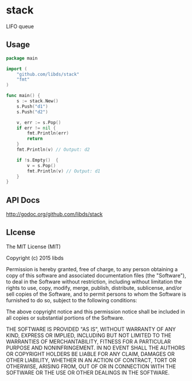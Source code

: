 # stack
LIFO queue


## Usage

```go
package main

import (
    "github.com/libds/stack"
    "fmt"
)

func main() {
    s := stack.New()
    s.Push("d1")
    s.Push("d2")

    v, err := s.Pop()
    if err != nil {
        fmt.Println(err)
        return
    }
    fmt.Println(v) // Output: d2

    if !s.Empty()  {
        v = s.Pop()
        fmt.Println(v) // Output: d1
    }
}
```


## API Docs

http://godoc.org/github.com/libds/stack



## LIcense


The MIT License (MIT)

Copyright (c) 2015 libds

Permission is hereby granted, free of charge, to any person obtaining a copy
of this software and associated documentation files (the "Software"), to deal
in the Software without restriction, including without limitation the rights
to use, copy, modify, merge, publish, distribute, sublicense, and/or sell
copies of the Software, and to permit persons to whom the Software is
furnished to do so, subject to the following conditions:

The above copyright notice and this permission notice shall be included in all
copies or substantial portions of the Software.

THE SOFTWARE IS PROVIDED "AS IS", WITHOUT WARRANTY OF ANY KIND, EXPRESS OR
IMPLIED, INCLUDING BUT NOT LIMITED TO THE WARRANTIES OF MERCHANTABILITY,
FITNESS FOR A PARTICULAR PURPOSE AND NONINFRINGEMENT. IN NO EVENT SHALL THE
AUTHORS OR COPYRIGHT HOLDERS BE LIABLE FOR ANY CLAIM, DAMAGES OR OTHER
LIABILITY, WHETHER IN AN ACTION OF CONTRACT, TORT OR OTHERWISE, ARISING FROM,
OUT OF OR IN CONNECTION WITH THE SOFTWARE OR THE USE OR OTHER DEALINGS IN THE
SOFTWARE.

